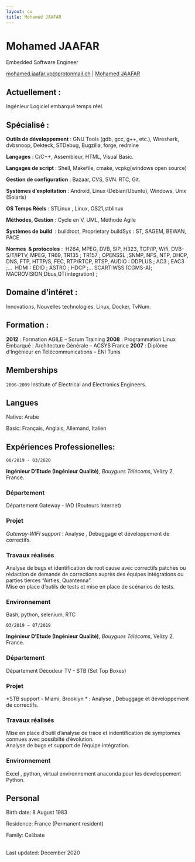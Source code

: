 ```yaml
---
layout: cv
title: Mohamed JAAFAR 
---
```

# Mohamed JAAFAR
Embedded Software Engineer

<div id="webaddress">
<a href="mohamed.jaafar.vp@protonmail.ch">mohamed.jaafar.vp@protonmail.ch</a>
| <a href="https://www.linkedin.com/in/jaafarmohamed/">Mohamed JAAFAR</a>
</div>

## Actuellement :

Ingénieur Logiciel embarqué temps réel.

## Spécialisé : 

__Outils de développement__	 :	GNU Tools (gdb, gcc, g++, etc.), Wireshark, dvbsnoop, Dekteck, STDebug, Bugzilla, forge, redmine

__Langages__	               :	C/C++, Assembleur, HTML, Visual Basic.

__Langages de script__	     :	Shell, Makefile, cmake, vcpkg(windows open source)

__Gestion de configuration__ :	Bazaar, CVS, SVN. RTC, Git.

__Systèmes d’exploitation__	 :	Androïd, Linux (Debian/Ubuntu), Windows, Unix (Solaris)

__OS Temps Réels__	         :	STLinux , Linux, OS21,stblinux

__Méthodes, Gestion__ 	     :	Cycle en V, UML, Méthode Agile

__Systèmes de build__ 	     :	buildroot, Proprietary buildSys : ST, SAGEM, BEWAN, PACE

__Normes  & protocoles__	   :  H264, MPEG, DVB, SIP, H323, TCP/IP, Wifi, DVB-S/T/IPTV, MPEG, TR69, TR135 ; TR157 ; OPENSSL ;SNMP, NFS, NTP, DHCP, DNS, FTP, HTTP/S, FEC, RTP/RTCP, RTSP, AUDIO : DDPLUS ; AC3 ; EAC3 ;...  HDMI : EDID ; ASTRO ; HDCP ;... SCART:WSS (CGMS-A); MACROVISION;Dbus,QT(integration) ;

## Domaine d'intéret :

Innovations, Nouvelles technologies, Linux, Docker, TvNum.

## Formation :

__2012__ :	Formation AGILE – Scrum Training
__2008__ :	Programmation Linux Embarqué : Architecture Générale – ACSYS France
__2007__ :	Diplôme d’Ingénieur en Télécommunications – ENI Tunis

## Memberships

 `2006-2009`
Institute of Electrical and Electronics Engineers.

## Langues

Native: Arabe

Basic: Français, Anglais, Allemand, Italien

## Expériences Professionelles:


`08/2019 - 03/2020`

**Ingénieur D’Etude (Ingénieur Qualité)**, *Bouygues Télécoms*, Velizy 2, France. <br/>

### Département
Département Gateway - IAD (Routeurs Internet)<br/>

### Projet
*Gateway-WIFI support* : Analyse , Debuggage et développement de correctifs.<br/>

### Travaux réalisés
Analyse de bugs et identification de root cause avec correctifs patches ou rédaction de demande de corrections auprès des équipes intégrations ou parties tierces “Airties, Quantenna”.<br/>
Mise en place d’outils de tests et mise en place de scénarios de tests.

### Environnement
Bash, python, selenium, RTC



`03/2019 – 07/2019`

**Ingénieur D’Etude (Ingénieur Qualité)**, *Bouygues Télécoms*, Velizy 2, France. <br/>

### Département
Département Décodeur TV - STB (Set Top Boxes)<br/>

### Projet
*STB support - Miami, Brooklyn * : Analyse , Debuggage et développement de correctifs.<br/>

### Travaux réalisés
Mise en place d’outil d’analyse de trace et indentification de symptomes connues avec possibilté d’évolution.<br/>
Analyse de bugs et support de l’équipe intégration.

### Environnement
Excel , python, virtual environnement anaconda pour les developpement Python.



## Personal

Birth date: 8 August 1983

Residence: France (Permanent resident)

Family: Celibate

<br/>Last updated: December 2020<br/><br/>


